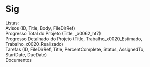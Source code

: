 # Sig

Listas:
	<br>
	Avisos (ID, Title, Body, FileDirRef)
	<br>
	Progresso Total do Projeto (Title, _x0062_ht7)
	<br>
	Progresso Detalhado do Projeto (Title, Trabalho_x0020_Estimado, Trabalho_x0020_Realizado)
	<br>
	Tarefas (ID, FileDirRef, Title, PercentComplete, Status, AssignedTo, StartDate, DueDate)
	<br>
	Documentos
	